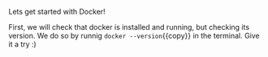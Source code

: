 Lets get started with Docker!

First, we will check that docker is installed and running, but checking its version.
We do so by runnig `docker --version`{{copy}} in the terminal. Give it a try :)
